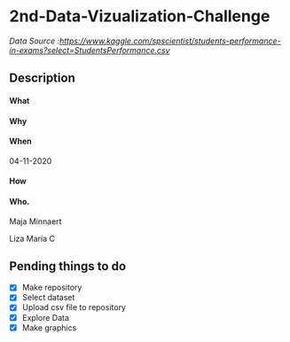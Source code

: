 # 2nd-Data-Vizualization-Challenge
*Data Source :https://www.kaggle.com/spscientist/students-performance-in-exams?select=StudentsPerformance.csv*

## Description

####  What

####  Why

####  When

04-11-2020

####  How

####  Who.

Maja Minnaert

Liza María C

## Pending things to do

- [x] Make repository
- [x] Select dataset
- [x] Upload csv file to repository
- [x] Explore Data
- [x] Make graphics
